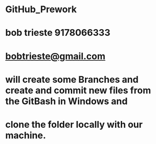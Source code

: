 # GitHub_Prework
# bob trieste 9178066333
# bobtrieste@gmail.com 

# will create some Branches and create and commit new files from the GitBash in Windows and 
# clone the folder locally with our machine.
 
